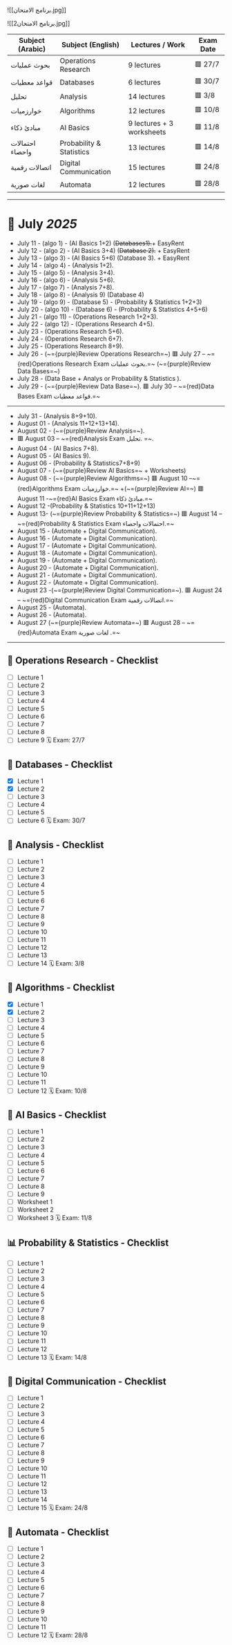 ![[برنامج الامتحان.jpg]]

![[برنامج الامتحان2.jpg]]


| Subject (Arabic) | Subject (English)        | Lectures / Work           | Exam Date |
| ---------------- | ------------------------ | ------------------------- | --------- |
| بحوث عمليات      | Operations Research      | 9 lectures                | 🟥 27/7   |
| قواعد معطيات     | Databases                | 6 lectures                | 🟥 30/7   |
| تحليل            | Analysis                 | 14 lectures               | 🟥 3/8    |
| خوارزميات        | Algorithms               | 12 lectures               | 🟥 10/8   |
| مبادئ ذكاء       | AI Basics                | 9 lectures + 3 worksheets | 🟥 11/8   |
| احتمالات واحصاء  | Probability & Statistics | 13 lectures               | 🟥 14/8   |
| اتصالات رقمية    | Digital Communication    | 15 lectures               | 🟥 24/8   |
| لغات صورية       | Automata                 | 12 lectures               | 🟥 28/8   |

---

# 📆 July *2025*

- July 11  - (algo 1) - (AI Basics 1+2) (~~Databases1).~~+ EasyRent
- July 12  - (algo 2) - (AI Basics 3+4) (~~Database 2).~~ + EasyRent
- July 13  - (algo 3) - (AI Basics 5+6) (Database 3). + EasyRent
- July 14  - (algo 4) - (Analysis 1+2).
- July 15  - (algo 5) - (Analysis 3+4).
- July 16  - (algo 6) - (Analysis 5+6).
- July 17  - (algo 7) - (Analysis 7+8).
- July 18  - (algo 8) - (Analysis 9) (Database 4)
- July 19  - (algo 9) - (Database 5) - (Probability & Statistics 1+2+3)
- July 20  - (algo 10) - (Database 6) - (Probability & Statistics 4+5+6)
- July 21  - (algo 11) - (Operations Research 1+2+3).
- July 22  - (algo 12) - (Operations Research 4+5).
- July 23  - (Operations Research 5+6).
- July 24  - (Operations Research 6+7).
- July 25  - (Operations Research 8+9).
- July 26  - (~={purple}Review Operations Research=~)
 🟥 July 27 –  ~={red}Operations Research Exam بحوث عمليات.=~ (~={purple}Review Data Bases=~)
 - July 28  - (Data Base + Analys or Probability & Statistics ).
 - July 29  -  (~={purple}Review Data Base=~).
 🟥 July 30 – ~={red}Data Bases Exam قواعد معطيات.=~ 

---
- July 31 - (Analysis 8+9+10).
- August 01 - (Analysis 11+12+13+14).
- August 02 - (~={purple}Review Analysis=~).
- 🟥 August 03 – ~={red}Analysis Exam تحليل. =~.
- August 04  - (AI Basics 7+8).
- August 05  - (AI Basics 9).
- August 06  - (Probability & Statistics7+8+9)
- August 07  - (~={purple}Review AI Basics=~ + Worksheets)
- August 08  - (~={purple}Review Algorithms=~)
 🟥 August 10 –~={red}Algorithms Exam خوارزميات.=~ +(~={purple}Review AI=~)
 🟥 August 11 -~={red}AI Basics Exam مبادئ ذكاء.=~
- August 12 -(Probability & Statistics 10+11+12+13)
- August 13- (~={purple}Review Probability & Statistics=~)
 🟥 August 14 –  ~={red}Probability & Statistics Exam احتمالات واحصاء.=~
- August 15 - (Automate + Digital Communication).
- August 16 - (Automate + Digital Communication).
- August 17 - (Automate + Digital Communication).
- August 18 - (Automate + Digital Communication).
- August 19 - (Automate + Digital Communication).
- August 20 - (Automate + Digital Communication).
- August 21 - (Automate + Digital Communication).
- August 22 - (Automate + Digital Communication).
- August 23 -(~={purple}Review Digital Communication=~).
 🟥 August 24 –  ~={red}Digital Communication Exam اتصالات رقمية.=~
- August 25 - (Automata).
- August 26 - (Automata).
- August 27 (~={purple}Review Automata=~)
 🟥 August 28 – ~={red}Automata Exam لغات صورية .=~
---

## 📘 Operations Research - Checklist
- [ ] Lecture 1
- [ ] Lecture 2
- [ ] Lecture 3
- [ ] Lecture 4
- [ ] Lecture 5
- [ ] Lecture 6
- [ ] Lecture 7
- [ ] Lecture 8
- [ ] Lecture 9
🗓 Exam: 27/7
## 📘 Databases - Checklist
- [x] Lecture 1
- [x] Lecture 2
- [ ] Lecture 3
- [ ] Lecture 4
- [ ] Lecture 5
- [ ] Lecture 6
🗓 Exam: 30/7
## 📘 Analysis - Checklist
- [ ] Lecture 1
- [ ] Lecture 2
- [ ] Lecture 3
- [ ] Lecture 4
- [ ] Lecture 5
- [ ] Lecture 6
- [ ] Lecture 7
- [ ] Lecture 8
- [ ] Lecture 9
- [ ] Lecture 10
- [ ] Lecture 11
- [ ] Lecture 12
- [ ] Lecture 13
- [ ] Lecture 14
🗓 Exam: 3/8
## 📘 Algorithms - Checklist
- [x] Lecture 1
- [x] Lecture 2
- [ ] Lecture 3
- [ ] Lecture 4
- [ ] Lecture 5
- [ ] Lecture 6
- [ ] Lecture 7
- [ ] Lecture 8
- [ ] Lecture 9
- [ ] Lecture 10
- [ ] Lecture 11
- [ ] Lecture 12
🗓 Exam: 10/8
## 🤖 AI Basics - Checklist
- [ ] Lecture 1
- [ ] Lecture 2
- [ ] Lecture 3
- [ ] Lecture 4
- [ ] Lecture 5
- [ ] Lecture 6
- [ ] Lecture 7
- [ ] Lecture 8
- [ ] Lecture 9
- [ ] Worksheet 1
- [ ] Worksheet 2
- [ ] Worksheet 3
🗓 Exam: 11/8
## 📊 Probability & Statistics - Checklist
- [ ] Lecture 1
- [ ] Lecture 2
- [ ] Lecture 3
- [ ] Lecture 4
- [ ] Lecture 5
- [ ] Lecture 6
- [ ] Lecture 7
- [ ] Lecture 8
- [ ] Lecture 9
- [ ] Lecture 10
- [ ] Lecture 11
- [ ] Lecture 12
- [ ] Lecture 13
🗓 Exam: 14/8
## 📡 Digital Communication - Checklist
- [ ] Lecture 1
- [ ] Lecture 2
- [ ] Lecture 3
- [ ] Lecture 4
- [ ] Lecture 5
- [ ] Lecture 6
- [ ] Lecture 7
- [ ] Lecture 8
- [ ] Lecture 9
- [ ] Lecture 10
- [ ] Lecture 11
- [ ] Lecture 12
- [ ] Lecture 13
- [ ] Lecture 14
- [ ] Lecture 15
🗓 Exam: 24/8
## 🔁 Automata - Checklist
- [ ] Lecture 1
- [ ] Lecture 2
- [ ] Lecture 3
- [ ] Lecture 4
- [ ] Lecture 5
- [ ] Lecture 6
- [ ] Lecture 7
- [ ] Lecture 8
- [ ] Lecture 9
- [ ] Lecture 10
- [ ] Lecture 11
- [ ] Lecture 12
🗓 Exam: 28/8
